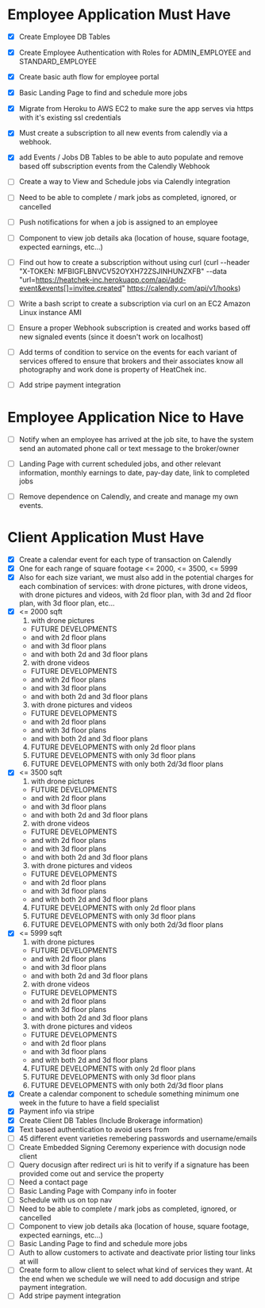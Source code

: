 
# Employee Application Must Have
- [X] Create Employee DB Tables
- [X] Create Employee Authentication with Roles for ADMIN_EMPLOYEE and STANDARD_EMPLOYEE
- [X] Create basic auth flow for employee portal
- [X] Basic Landing Page to find and schedule more jobs
- [X] Migrate from Heroku to AWS EC2 to make sure the app serves via https with it's existing ssl credentials
- [X] Must create a subscription to all new events from calendly via a webhook.
- [X] add Events / Jobs DB Tables to be able to auto populate and remove based off subscription events from the Calendly Webhook
- [ ] Create a way to View and Schedule jobs via Calendly integration
- [ ] Need to be able to complete / mark jobs as completed, ignored, or cancelled
- [ ] Push notifications for when a job is assigned to an employee
- [ ] Component to view job details aka (location of house, square footage, expected earnings, etc...)
- [ ] Find out how to create a subscription without using curl (curl --header "X-TOKEN: MFBIGFLBNVCV52OYXH72ZSJINHUNZXFB" --data "url=https://heatchek-inc.herokuapp.com/api/add-event&events[]=invitee.created" https://calendly.com/api/v1/hooks)
- [ ] Write a bash script to create a subscription via curl on an EC2 Amazon Linux instance AMI
- [ ] Ensure a proper Webhook subscription is created and works based off new signaled events (since it doesn't work on localhost)
- [ ] Add terms of condition to service on the events for each variant of services offered to ensure that brokers and their associates know all photography and work done is property of HeatChek inc.
- [ ] Add stripe payment integration


# Employee Application Nice to Have
- [ ] Notify when an employee has arrived at the job site, to have the system send an automated phone call or text message to the broker/owner
- [ ] Landing Page with current scheduled jobs, and other relevant information, monthly earnings to date, pay-day date, link to completed jobs
- [ ] Remove dependence on Calendly, and create and manage my own events.


# Client Application Must Have
- [X] Create a calendar event for each type of transaction on Calendly
-  [X] One for each range of square footage <= 2000, <= 3500, <= 5999
- [X] Also for each size variant, we must also add in the potential charges for each combination of services: with drone pictures, with drone videos, with drone pictures and videos, with 2d floor plan, with 3d and 2d floor plan, with 3d floor plan, etc...
- [X] <= 2000 sqft
  1. with drone pictures
    - FUTURE DEVELOPMENTS
    - and with 2d floor plans
    - and with 3d floor plans
    - and with both 2d and 3d floor plans
  2. with drone videos
    - FUTURE DEVELOPMENTS
    - and with 2d floor plans
    - and with 3d floor plans
    - and with both 2d and 3d floor plans
  3. with drone pictures and videos
    - FUTURE DEVELOPMENTS
    - and with 2d floor plans
    - and with 3d floor plans
    - and with both 2d and 3d floor plans
  4. FUTURE DEVELOPMENTS with only 2d floor plans
  5. FUTURE DEVELOPMENTS with only 3d floor plans
  6. FUTURE DEVELOPMENTS with only both 2d/3d floor plans
- [X] <= 3500 sqft
  1. with drone pictures
    - FUTURE DEVELOPMENTS
    - and with 2d floor plans
    - and with 3d floor plans
    - and with both 2d and 3d floor plans
  2. with drone videos
    - FUTURE DEVELOPMENTS
    - and with 2d floor plans
    - and with 3d floor plans
    - and with both 2d and 3d floor plans
  3. with drone pictures and videos
    - FUTURE DEVELOPMENTS
    - and with 2d floor plans
    - and with 3d floor plans
    - and with both 2d and 3d floor plans
  4. FUTURE DEVELOPMENTS with only 2d floor plans
  5. FUTURE DEVELOPMENTS with only 3d floor plans
  6. FUTURE DEVELOPMENTS with only both 2d/3d floor plans
- [X] <= 5999 sqft
  1. with drone pictures
    - FUTURE DEVELOPMENTS
    - and with 2d floor plans
    - and with 3d floor plans
    - and with both 2d and 3d floor plans
  2. with drone videos
    - FUTURE DEVELOPMENTS
    - and with 2d floor plans
    - and with 3d floor plans
    - and with both 2d and 3d floor plans
  3. with drone pictures and videos
    - FUTURE DEVELOPMENTS
    - and with 2d floor plans
    - and with 3d floor plans
    - and with both 2d and 3d floor plans
  4. FUTURE DEVELOPMENTS with only 2d floor plans
  5. FUTURE DEVELOPMENTS with only 3d floor plans
  6. FUTURE DEVELOPMENTS with only both 2d/3d floor plans
- [X] Create a calendar component to schedule something minimum one week in the future to have a field specialist
- [X] Payment info via stripe
- [X] Create Client DB Tables (Include Brokerage information)
- [X] Text based authentication to avoid users from
- [ ] 45 different event varieties
 remebering passwords and username/emails
- [ ] Create Embedded Signing Ceremony experience with docusign node client
- [ ] Query docusign after redirect uri is hit to verify if a signature has been provided
 come out and service the property
- [ ] Need a contact page
- [ ] Basic Landing Page with Company info in footer
- [ ] Schedule with us on top nav
- [ ] Need to be able to complete / mark jobs as completed, ignored, or cancelled
- [ ] Component to view job details aka (location of house, square footage, expected earnings, etc...)
- [ ] Basic Landing Page to find and schedule more jobs
- [ ] Auth to allow customers to activate and deactivate prior listing tour links at will
- [ ] Create form to allow client to select what kind of services they want. At the end when we schedule we will need to add docusign and stripe payment integration.
- [ ] Add stripe payment integration
